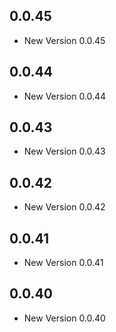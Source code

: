 ## 0.0.45

- New Version 0.0.45


## 0.0.44

- New Version 0.0.44


## 0.0.43

- New Version 0.0.43


## 0.0.42

- New Version 0.0.42


## 0.0.41

- New Version 0.0.41


## 0.0.40

- New Version 0.0.40
